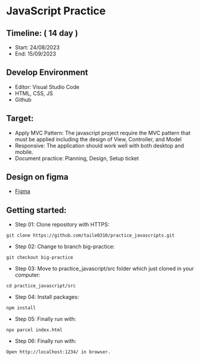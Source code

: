 # JavaScript Practice

## Timeline: ( 14 day )

- Start: 24/08/2023
- End: 15/09/2023

## Develop Environment

- Editor: Visual Studio Code
- HTML, CSS, JS
- Github

## Target:

- Apply MVC Pattern: The javascript project require the MVC pattern that must be applied including the design of View, Controller, and Model
- Responsive: The application should work well with both desktop and mobile.
- Document practice: Planning, Design, Setup ticket

## Design on figma

- [Figma](<https://www.figma.com/file/f4UERtJo8ZKzQTsSQ6BX3Z/Restaurant-Website-(Shop)-(Community)?node-id=0%3A1&mode=dev>)

## Getting started:

- Step 01: Clone repository with HTTPS:

```
git clone https://github.com/taile0310/practice_javascripts.git
```

- Step 02: Change to branch big-practice:

```
git checkout big-practice
```

- Step 03: Move to practice_javascript/src folder which just cloned in your computer:

```
cd practice_javascript/src
```

- Step 04: Install packages:

```
npm install
```

- Step 05: Finally run with:

```
npx parcel index.html
```

- Step 06: Finally run with:

```
Open http://localhost:1234/ in browser.
```
